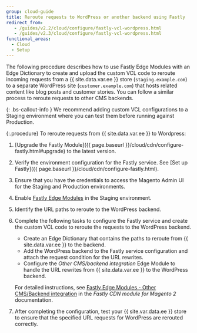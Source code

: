 ```yaml
---
group: cloud-guide
title: Reroute requests to WordPress or another backend using Fastly
redirect_from:
   - /guides/v2.2/cloud/configure/fastly-vcl-wordpress.html
   - /guides/v2.3/cloud/configure/fastly-vcl-wordpress.html
functional_areas:
  - Cloud
  - Setup
---
```


The following procedure describes how to use Fastly Edge Modules with an Edge Dictionary to create and upload the custom VCL code to reroute incoming requests from a {{ site.data.var.ee }} store (`staging.example.com`) to a separate WordPress site (`customer.example.com`) that hosts related content like blog posts and customer stories. You can follow a similar process to reroute requests to other CMS backends.

{: .bs-callout-info }
We recommend adding custom VCL configurations to a Staging environment where you can test them before running against Production.

{:.procedure}
To reroute requests from {{ site.data.var.ee }} to Wordpress:

1. [Upgrade the Fastly Module]({{ page.baseurl }}/cloud/cdn/configure-fastly.html#upgrade) to the latest version.

1. Verify the environment configuration for the Fastly service. See [Set up Fastly]({{ page.baseurl }}/cloud/cdn/configure-fastly.html).

1. Ensure that you have the credentials to access the Magento Admin UI for the Staging and Production environments.

1. Enable [Fastly Edge Modules](https://github.com/fastly/fastly-magento2/blob/master/Documentation/Guides/Edge-Modules/EDGE-MODULES.md) in the Staging environment.

1. Identify the URL paths to reroute to the WordPress backend.

1. Complete the following tasks to configure the Fastly service and create the custom VCL code to reroute the requests to the WordPress backend.

   -  Create an Edge Dictionary that contains the paths to reroute from {{ site.data.var.ee }} to the backend.
   -  Add the WordPress backend to the Fastly service configuration and attach the request condition for the URL rewrites.
   -  Configure the *Other CMS/backend integration* Edge Module to handle the URL rewrites from {{ site.data.var.ee }} to the WordPress backend.

   For detailed instructions, see [Fastly Edge Modules - Other CMS/Backend integration](https://github.com/fastly/fastly-magento2/blob/master/Documentation/Guides/Edge-Modules/EDGE-MODULE-OTHER-CMS-INTEGRATION.md) in the _Fastly CDN module for Magento 2_ documentation.

1. After completing the configuration, test your {{ site.var.data.ee }} store to ensure that the specified URL requests for WordPress are rerouted correctly.

